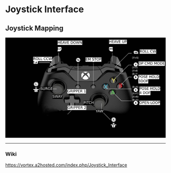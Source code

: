 # Joystick Interface

## Joystick Mapping
![Joystick Mapping](/docs/joystick_mapping.png)

---
### Wiki
https://vortex.a2hosted.com/index.php/Joystick_Interface